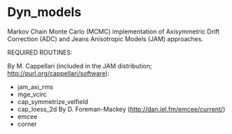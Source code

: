 # Dyn_models
Markov Chain Monte Carlo (MCMC) implementation of Axisymmetric Drift Correction (ADC) and Jeans Anisotropic Models (JAM) approaches.

REQUIRED ROUTINES:

By M. Cappellari (included in the JAM distribution; http://purl.org/cappellari/software):
  - jam_axi_rms
  - mge_vcirc
  - cap_symmetrize_velfield
  - cap_loess_2d
By D. Foreman-Mackey (http://dan.iel.fm/emcee/current/)
  - emcee
  - corner
